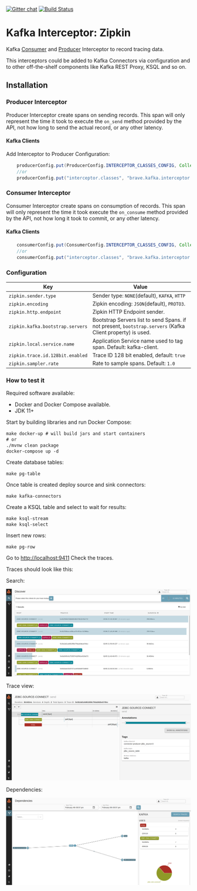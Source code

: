 [![Gitter chat](http://img.shields.io/badge/gitter-join%20chat%20%E2%86%92-brightgreen.svg)](https://gitter.im/openzipkin/zipkin)
[![Build Status](https://www.travis-ci.org/openzipkin-contrib/brave-kafka-interceptor.svg?branch=master)](https://www.travis-ci.org/openzipkin-contrib/brave-kafka-interceptor)

# Kafka Interceptor: Zipkin

Kafka [Consumer](https://kafka.apache.org/0100/javadoc/org/apache/kafka/clients/consumer/ConsumerInterceptor.html)
and
[Producer](https://kafka.apache.org/0100/javadoc/org/apache/kafka/clients/producer/ProducerInterceptor.html)
Interceptor to record tracing data.

This interceptors could be added to Kafka Connectors via configuration and to other off-the-shelf
components like Kafka REST Proxy, KSQL and so on.

## Installation

### Producer Interceptor

Producer Interceptor create spans on sending records. This span will only represent the time it took to
execute the `on_send` method provided by the API, not how long to send the actual record, or any other latency.

#### Kafka Clients

Add Interceptor to Producer Configuration:

```java
    producerConfig.put(ProducerConfig.INTERCEPTOR_CLASSES_CONFIG, Collections.singletonList(TracingProducerInterceptor.class));
    //or
    producerConfig.put("interceptor.classes", "brave.kafka.interceptor.TracingProducerInterceptor");
```
### Consumer Interceptor

Consumer Interceptor create spans on consumption of records. This span will only represent the time it took execute
the `on_consume` method provided by the API, not how long it took to commit, or any other latency.

#### Kafka Clients

```java
    consumerConfig.put(ConsumerConfig.INTERCEPTOR_CLASSES_CONFIG, Collections.singletonList(TracingConsumerInterceptor.class));
    //or
    consumerConfig.put("interceptor.classes", "brave.kafka.interceptor.TracingConsumerInterceptor");
```

### Configuration

| Key | Value |
|-----|-------|
| `zipkin.sender.type` | Sender type: `NONE`(default), `KAFKA`, `HTTP` |
| `zipkin.encoding` | Zipkin encoding: `JSON`(default), `PROTO3`. |
| `zipkin.http.endpoint` | Zipkin HTTP Endpoint sender. |
| `zipkin.kafka.bootstrap.servers` | Bootstrap Servers list to send Spans. if not present, `bootstrap.servers` (Kafka Client property) is used. |
| `zipkin.local.service.name` | Application Service name used to tag span. Default: kafka-client. |
| `zipkin.trace.id.128bit.enabled` | Trace ID 128 bit enabled, default: `true` |
| `zipkin.sampler.rate` | Rate to sample spans. Default: `1.0` |

### How to test it

Required software available:

- Docker and Docker Compose available.
- JDK 11+

Start by building libraries and run Docker Compose:

```shell script
make docker-up # will build jars and start containers
# or
./mvnw clean package
docker-compose up -d
```

Create database tables:

```shell script
make pg-table
```

Once table is created deploy source and sink connectors:

```shell script
make kafka-connectors
```

Create a KSQL table and select to wait for results:

```shell script
make ksql-stream
make ksql-select
```

Insert new rows:

```shell script
make pg-row
```

Go to <http://localhost:9411> Check the traces.


Traces should look like this:

Search:

![](docs/search.png)

Trace view:

![](docs/trace.png)

Dependencies:

![](docs/dependencies.png)
